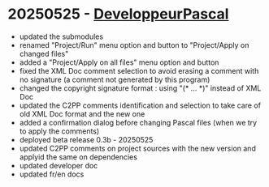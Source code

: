 # 20250525 - [DeveloppeurPascal](https://github.com/DeveloppeurPascal)

* updated the submodules
* renamed "Project/Run" menu option and button to "Project/Apply on changed files"
* added a "Project/Apply on all files" menu option and button
* fixed the XML Doc comment selection to avoid erasing a comment with no signature (a comment not generated by this program)
* changed the copyright signature format : using "(* ... *)" instead of XML Doc
* updated the C2PP comments identification and selection to take care of old XML Doc format and the new one
* added a confirmation dialog before changing Pascal files (when we try to apply the comments)
* deployed beta release 0.3b - 20250525
* updated C2PP comments on project sources with the new version and applyid the same on dependencies
* updated developer doc
* updated fr/en docs
